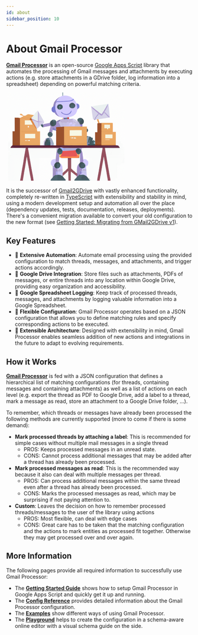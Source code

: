 ```yaml
---
id: about
sidebar_position: 10
---
```

# About Gmail Processor

**[Gmail Processor](https://github.com/ahochsteger/gmail-processor)** is an open-source [Google Apps Script](https://www.google.com/script/start/) library that automates the processing of Gmail messages and attachments by executing actions (e.g. store attachments in a GDrive folder, log information into a spreadsheet) depending on powerful matching criteria.

![Dall-e generated image: A friendly smiling robot sitting on a table, sorting mails into three paper trays, colorful flat style, white background](../static/img/gmail-processor-robot-320.png)

It is the successor of [Gmail2GDrive](https://github.com/ahochsteger/gmail-processor/tree/1.x) with vastly enhanced functionality, completely re-written in [TypeScript](https://www.typescriptlang.org/) with extensibility and stability in mind, using a modern development setup and automation all over the place (dependency updates, tests, documentation, releases, deployments). There's a convenient migration available to convert your old configuration to the new format (see [Getting Started: Migrating from GMail2GDrive v1](#migrate-from-gmail2gdrive)).

## Key Features

- 🤖 **Extensive Automation**: Automate email processing using the provided configuration to match threads, messages, and attachments, and trigger actions accordingly.
- 📁 **Google Drive Integration**: Store files such as attachments, PDFs of messages, or entire threads into any location within Google Drive, providing easy organization and accessibility.
- 📄 **Google Spreadsheet Logging**: Keep track of processed threads, messages, and attachments by logging valuable information into a Google Spreadsheet.
- 🔧 **Flexible Configuration**: Gmail Processor operates based on a JSON configuration that allows you to define matching rules and specify corresponding actions to be executed.
- 📐 **Extensible Architecture**: Designed with extensibility in mind, Gmail Processor enables seamless addition of new actions and integrations in the future to adapt to evolving requirements.

## How it Works

**[Gmail Processor](https://github.com/ahochsteger/gmail-processor)** is fed with a JSON configuration that defines a hierarchical list of matching configurations (for threads, containing messages and containing attachments) as well as a list of actions on each level (e.g. export the thread as PDF to Google Drive, add a label to a thread, mark a message as read, store an attachment to a Google Drive folder, ...).

To remember, which threads or messages have already been processed the following methods are currently supported (more to come if there is some demand):

- **Mark processed threads by attaching a label**: This is recommended for simple cases without multiple mail messages in a single thread
  - PROS: Keeps processed messages in an unread state.
  - CONS: Cannot process additional messages that may be added after a thread has already been processed.
- **Mark processed messages as read**: This is the recommended way because it also can deal with multiple messages per thread.
  - PROS: Can process additional messages within the same thread even after a thread has already been processed.
  - CONS: Marks the processed messages as read, which may be surprising if not paying attention to.
- **Custom**: Leaves the decision on how to remember processed threads/messages to the user of the library using actions
  - PROS: Most flexible, can deal with edge cases
  - CONS: Great care has to be taken that the matching configuration and the actions to mark entities as processed fit together. Otherwise they may get processed over and over again.

## More Information

The following pages provide all required information to successfully use Gmail Processor:

* The **[Getting Started Guide](getting-started.md)** shows how to setup Gmail Processor in Google Apps Script and quickly get it up and running.
* The **[Config Reference](reference/index.md)** provides detailed information about the Gmail Processor configuration.
* The **[Examples](examples/index.md)** show different ways of using Gmail Processor.
* The **[Playground](/playground)** helps to create the configuration in a schema-aware online editor with a visual schema guide on the side.
